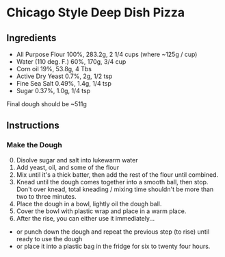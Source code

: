 # Chicago Style Deep Dish Pizza 

## Ingredients 

- All Purpose Flour 100%, 283.2g, 2 1/4 cups (where ~125g / cup)
- Water (110 deg. F.) 60%, 170g, 3/4 cup
- Corn oil 19%, 53.8g, 4 Tbs
- Active Dry Yeast 0.7%, 2g, 1/2 tsp 
- Fine Sea Salt 0.49%, 1.4g, 1/4 tsp
- Sugar 0.37%, 1.0g, 1/4 tsp 

Final dough should be ~511g

## Instructions 

### Make the Dough

0. Disolve sugar and salt into lukewarm water
0. Add yeast, oil, and some of the flour
0. Mix until it's a thick batter, then add the rest of the flour until combined.
0. Knead until the dough comes together into a smooth ball, then stop. Don't over knead, total kneading / mixing time shouldn't be more than two to three minutes.
0. Place the dough in a bowl, lightly oil the dough ball.
0. Cover the bowl with plastic wrap and place in a warm place.
0. After the rise, you can either use it immediately... 
 - or punch down the dough and repeat the previous step (to rise) until ready to use the dough
 - or place it into a plastic bag in the fridge for six to twenty four hours.



